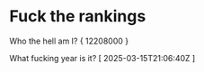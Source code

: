 # Fuck the rankings

Who the hell am I?
{ 12208000 }

What fucking year is it?
[ 2025-03-15T21:06:40Z ]
